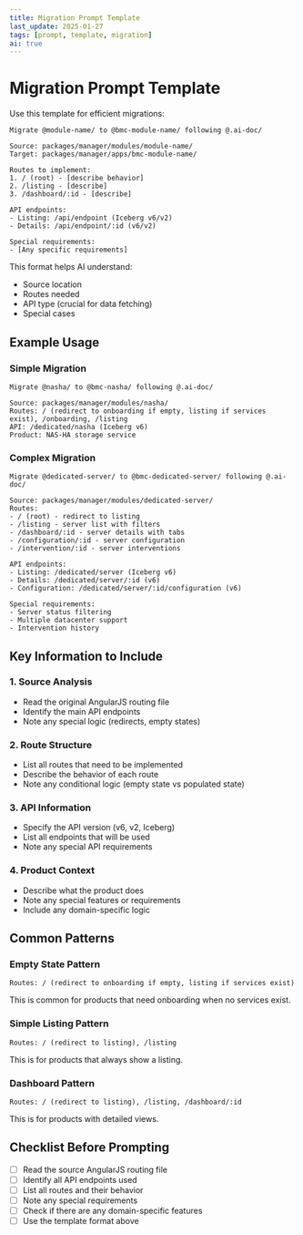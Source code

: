 ```yaml
---
title: Migration Prompt Template
last_update: 2025-01-27
tags: [prompt, template, migration]
ai: true
---
```


# Migration Prompt Template

Use this template for efficient migrations:

```
Migrate @module-name/ to @bmc-module-name/ following @.ai-doc/

Source: packages/manager/modules/module-name/
Target: packages/manager/apps/bmc-module-name/

Routes to implement:
1. / (root) - [describe behavior]
2. /listing - [describe]
3. /dashboard/:id - [describe]

API endpoints:
- Listing: /api/endpoint (Iceberg v6/v2)
- Details: /api/endpoint/:id (v6/v2)

Special requirements:
- [Any specific requirements]
```

This format helps AI understand:
- Source location
- Routes needed
- API type (crucial for data fetching)
- Special cases

## Example Usage

### Simple Migration
```
Migrate @nasha/ to @bmc-nasha/ following @.ai-doc/

Source: packages/manager/modules/nasha/
Routes: / (redirect to onboarding if empty, listing if services exist), /onboarding, /listing
API: /dedicated/nasha (Iceberg v6)
Product: NAS-HA storage service
```

### Complex Migration
```
Migrate @dedicated-server/ to @bmc-dedicated-server/ following @.ai-doc/

Source: packages/manager/modules/dedicated-server/
Routes: 
- / (root) - redirect to listing
- /listing - server list with filters
- /dashboard/:id - server details with tabs
- /configuration/:id - server configuration
- /intervention/:id - server interventions

API endpoints:
- Listing: /dedicated/server (Iceberg v6)
- Details: /dedicated/server/:id (v6)
- Configuration: /dedicated/server/:id/configuration (v6)

Special requirements:
- Server status filtering
- Multiple datacenter support
- Intervention history
```

## Key Information to Include

### 1. Source Analysis
- Read the original AngularJS routing file
- Identify the main API endpoints
- Note any special logic (redirects, empty states)

### 2. Route Structure
- List all routes that need to be implemented
- Describe the behavior of each route
- Note any conditional logic (empty state vs populated state)

### 3. API Information
- Specify the API version (v6, v2, Iceberg)
- List all endpoints that will be used
- Note any special API requirements

### 4. Product Context
- Describe what the product does
- Note any special features or requirements
- Include any domain-specific logic

## Common Patterns

### Empty State Pattern
```
Routes: / (redirect to onboarding if empty, listing if services exist)
```
This is common for products that need onboarding when no services exist.

### Simple Listing Pattern
```
Routes: / (redirect to listing), /listing
```
This is for products that always show a listing.

### Dashboard Pattern
```
Routes: / (redirect to listing), /listing, /dashboard/:id
```
This is for products with detailed views.

## Checklist Before Prompting

- [ ] Read the source AngularJS routing file
- [ ] Identify all API endpoints used
- [ ] List all routes and their behavior
- [ ] Note any special requirements
- [ ] Check if there are any domain-specific features
- [ ] Use the template format above
